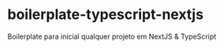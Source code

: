 # boilerplate-typescript-nextjs
Boilerplate para inicial qualquer projeto em NextJS &amp; TypeScript
